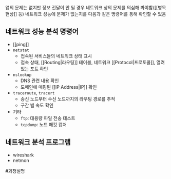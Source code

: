 앱의 문제는 없지만 정보 전달이 안 될 경우 네트워크 상의 문제를 의심해 봐야함([[병목 현상]] 등)
네트워크 성능에 문제가 없는지를 다음과 같은 명령어를 통해 확인할 수 있음
## 네트워크 성능 분석 명령어
-  [[ping]]
- `netstat`
	- 접속된 서비스들의 네트워크 상태 표시
	- 접속 상태, [[Routing|라우팅]] 테이블, 네트워크 [[Protocol|프로토콜]], 열려있는 포트 확인
- `nslookup`
	- DNS 관련 내용 확인
	- 도메인에 매핑된 [[IP Address|IP]] 확인
- `traceroute`, `tracert`
	- 송신 노드부터 수신 노드까지의 라우팅 경로를 추적
	- 구간 별 속도 확인
- 기타
	- `ftp`: 대용량 파일 전송 테스트
	- `tcpdump`: 노드 패킷 캡처
## 네트워크 분석 프로그램
- wireshark
- netmon

#과정설명 